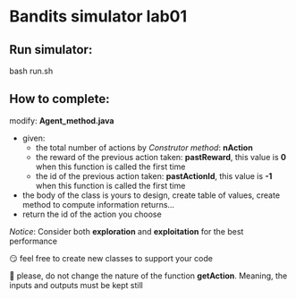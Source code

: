 # Bandits simulator lab01

## Run simulator:
bash run.sh

## How to complete:

modify: **Agent_method.java**

- given:
  - the total number of actions by *Construtor method*: **nAction**
  - the reward of the previous action taken: **pastReward**, this value is **0** when this function is called the first time
  - the id of the previous action taken: **pastActionId**, this value is **-1** when this function is called the first time
- the body of the class is yours to design, create table of values, create method to compute information returns...
- return the id of the action you choose

*Notice*: Consider both **exploration** and **exploitation** for the best performance

😏 feel free to create new classes to support your code

🚫 please, do not change the nature of the function **getAction**. Meaning, the inputs and outputs must be kept still
